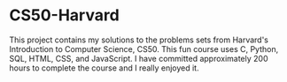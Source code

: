 # CS50-Harvard

This project contains my solutions to the problems sets from Harvard's Introduction to Computer Science, CS50.
This fun course uses  C, Python, SQL, HTML, CSS, and JavaScript. 
I have committed approximately 200 hours to complete the course  and  I really enjoyed it. 
